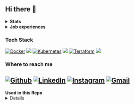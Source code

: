 ## Hi there 👋


<details>
  <summary><b>Stats</b></summary>
![Top Languages](https://github-readme-stats.vercel.app/api/top-langs/?username=TomW03&theme=tokyonight) <!-- Used Languages -->
<!-- ![](https://komarev.com/ghpvc/?username=TomW03&color=red)--> <!-- Profile Views -->
</details>

<details>
  <summary><b>Job experiences</b></summary>
<a href="https://devk.de"><img style="vertical-align: middle; height: 150px; object-fit: contain;width: 250px;" src="https://github.com/TomW03/TomW03/blob/main/assets/logos/DEVK_Versicherung_logo.png" width="150" alt="DEVK Versicherung Logo"></a><a href="https://fvv.de"><img style="vertical-align: middle; height: 150px; object-fit: contain; width: 150px;" src="https://github.com/TomW03/TomW03/blob/main/assets/logos/Ford_Versicherungsvermittlungs_GmbH_logo.png" alt="Ford Versicherungs-vermittlungs GmbH"></a>
</details>

### Tech Stack
[![Docker](https://ziadoua.github.io/m3-Markdown-Badges/badges/Docker/docker1.svg)](https://docker.com)
[![](https://readme-components.vercel.app/api?component=star-rating&skill=docker3&text=4)](https://docker.com)
[![Kubernetes](https://img.shields.io/badge/kubernetes-%23326ce5.svg?style=for-the-badge&logo=kubernetes&logoColor=white)](https://kubernetes.io)
[![](https://readme-components.vercel.app/api?component=star-rating&skill=kubernetes&text=2)](https://kubernetes.io)
[![Terraform](https://img.shields.io/badge/terraform-%235835CC.svg?style=for-the-badge&logo=terraform&logoColor=white)](https://terraform.io)
[![](https://readme-components.vercel.app/api?component=star-rating&skill=terraform&text=3)](https://terraform.io)

### Where to reach me
 
[![Github](https://img.shields.io/badge/-Github-181717?style=for-the-badge&logo=Github&logoColor=white)](https://github.com/TomW03)
[![LinkedIn](https://img.shields.io/badge/-LinkedIn-0077B5?style=for-the-badge&logo=LinkedIn&logoColor=white)](https://linkedin.com/in/tom-w-709866253)
[![Instagram](https://img.shields.io/badge/Instagram-%23E4405F.svg?style=for-the-badge&logo=Instagram&logoColor=white)](https://instagram.com/tomwe03)
[![Gmail](https://img.shields.io/badge/Gmail-D14836?style=for-the-badge&logo=gmail&logoColor=white)](mailto:mail@tom-weckwerth.de)
-
<summary><b>Used in this Repo</b></summary>
<details>

  [![StarRating Component](https://readme-components.vercel.app/api?component=star-rating&skill=css3&text=4)](https://github.com/harish-sethuraman/readme-components?tab=readme-ov-file#star-rating-component)(https://github.com/harish-sethuraman/readme-components)
  
</details>
<!--
**TomW03/TomW03** is a ✨ _special_ ✨ repository because its `README.md` (this file) appears on your GitHub profile.

Here are some ideas to get you started:

- 🔭 I’m currently working on ...
- 🌱 I’m currently learning ...
- 👯 I’m looking to collaborate on ...
- 🤔 I’m looking for help with ...
- 💬 Ask me about ...
- 📫 How to reach me: ...
- 😄 Pronouns: ...
- ⚡ Fun fact: ...
[![]()]()
-->
